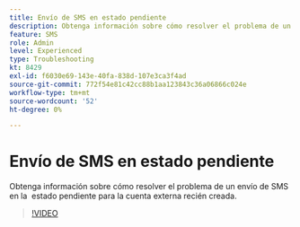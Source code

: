 ```yaml
---
title: Envío de SMS en estado pendiente
description: Obtenga información sobre cómo resolver el problema de un envío de SMS en la  estado pendiente para la cuenta externa recién creada.
feature: SMS
role: Admin
level: Experienced
type: Troubleshooting
kt: 8429
exl-id: f6030e69-143e-40fa-838d-107e3ca3f4ad
source-git-commit: 772f54e81c42cc88b1aa123843c36a06866c024e
workflow-type: tm+mt
source-wordcount: '52'
ht-degree: 0%

---
```


# Envío de SMS en estado pendiente

Obtenga información sobre cómo resolver el problema de un envío de SMS en la  estado pendiente para la cuenta externa recién creada.

>[!VIDEO](https://video.tv.adobe.com/v/335986?quality=12)

